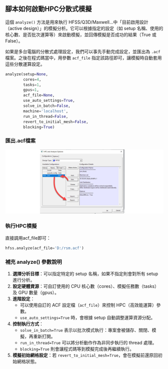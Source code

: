 腳本如何啟動HPC分散式模擬
---
這個 `analyze()` 方法是用來執行 HFSS/Q3D/Maxwell...中「目前啟用設計（active design）」的模擬分析。它可以根據指定的設定（如 setup 名稱、使用的核心數、是否批次運算等）來啟動模擬，並回傳模擬是否成功的結果（True 或 False）。

如果是多台電腦的分散式處理設定，我們可以事先手動完成設定，並匯出為 `.acf` 檔案。之後在程式碼當中，用參數 `acf_file` 指定該路徑即可，讓模擬時自動套用這些分散運算設定。


```python
analyze(setup=None, 
        cores=4, 
        tasks=1, 
        gpus=1, 
        acf_file=None, 
        use_auto_settings=True, 
        solve_in_batch=False, 
        machine='localhost', 
        run_in_thread=False, 
        revert_to_initial_mesh=False, 
        blocking=True)
```

### 匯出.acf檔案

![2025-04-12_15-01-26](/assets/2025-04-12_15-01-26.png)

### 執行HPC模擬
直接調用acf_file即可：
```python
hfss.analyze(acf_file='D:/rsm.acf')
```

### 補充 analyze() 參數說明

1. **選擇分析目標**：可以指定特定的 setup 名稱，如果不指定則會對所有 setup 進行分析。
2. **設定硬體資源**：可自訂使用的 CPU 核心數（cores）、模擬任務數（tasks）及 GPU 數量（gpus）。
3. **進階設定**：
   - 可以使用自訂的 ACF 設定檔（`acf_file`）來控制 HPC（高效能運算）參數。
   - `use_auto_settings=True` 時，會根據 setup 自動調整運算資源分配。
4. **控制執行方式**：
   - `solve_in_batch=True` 表示以批次模式執行：專案會被儲存、關閉、模擬，再重新打開。
   - `run_in_thread=True` 可以將分析動作作為非同步執行的 thread 處理。
   - `blocking=True` 則會讓程式碼等到模擬完成後再繼續執行。
5. **模擬初始網格設定**：若 `revert_to_initial_mesh=True`，會在模擬前還原回初始網格狀態。



